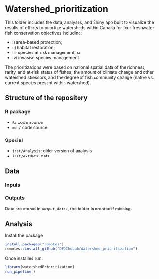 # Watershed_prioritization

This folder includes the data, analyses, and Shiny app built to visualize the results of efforts to priortize watersheds within Canada for four freshwater fish conservation objectives including: 
- i) area-based protection; 
- ii) habitat restoration; 
- iii) species at risk management; or 
- iv) invasive species management. 

The prioritizations were based on national spatial data of the richness, rarity, and at-risk status of fishes, the amount of climate change and other watershed stressors, and the degree of fish community change (native vs. current species present within watershed). 


## Structure of the repository 

### R package 

- `R/` code source
- `man/` code source

### Special

- `inst/Analysis`: older version of analysis 
- `inst/extdata`: data 


## Data 

### Inputs 


### Outputs

Data are stored in `output_data/`, the folder is created if missing.


## Analysis 

Install the package 

```R
install.packages("remotes")
remotes::install_github("DFOChuLab/Watershed_prioritization")
```

Once installed run: 

```R
library(watershedPrioritization)
run_pipeline()
```